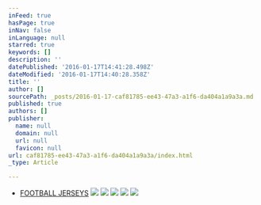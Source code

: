 ```yaml
---
inFeed: true
hasPage: true
inNav: false
inLanguage: null
starred: true
keywords: []
description: ''
datePublished: '2016-01-17T14:41:28.498Z'
dateModified: '2016-01-17T14:40:28.358Z'
title: ''
author: []
sourcePath: _posts/2016-01-17-caf81785-ee43-47a3-a1f6-da404a1a9a3a.md
published: true
authors: []
publisher:
  name: null
  domain: null
  url: null
  favicon: null
url: caf81785-ee43-47a3-a1f6-da404a1a9a3a/index.html
_type: Article

---
```

* [FOOTBALL JERSEYS][0]
![](https://the-grid-user-content.s3-us-west-2.amazonaws.com/e349402e-40e7-4a06-bb5d-c3e1939bf623.jpg)
![](https://the-grid-user-content.s3-us-west-2.amazonaws.com/6c3ebfc0-f51d-4a05-b667-8f2e48448abb.png)
![](https://the-grid-user-content.s3-us-west-2.amazonaws.com/698a2e58-b254-4917-a2ef-2ad218af98dc.png)
![](https://the-grid-user-content.s3-us-west-2.amazonaws.com/c8b96eeb-15ef-49c4-b512-d1bdab0f49f0.jpg)
![](https://the-grid-user-content.s3-us-west-2.amazonaws.com/5c65be31-3620-4787-890c-e94381015226.jpg)

[0]: http://boriz-customs.mybigcommerce.com/sports-jerseys/football/